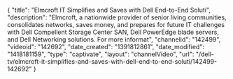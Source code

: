 {
    "title": "Elmcroft IT Simplifies and Saves with Dell End-to-End Soluti",
    "description": "Elmcroft, a nationwide provider of senior living communities, consolidates networks, saves money, and prepares for future IT challenges with Dell Compellent Storage Center SAN, Dell PowerEdge blade servers, and Dell Networking solutions. For more informat",
    "channelid": "142499",
    "videoid": "142692",
    "date_created": "1391812861",
    "date_modified": "1418181159",
    "type": "captivate",
    "layout": "channelVideo",
    "url": "\/dell-tv\/elmcroft-it-simplifies-and-saves-with-dell-end-to-end-soluti\/142499-142692"
}
